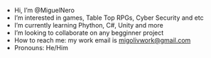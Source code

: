 - Hi, I’m @MiguelNero
- I’m interested in games, Table Top RPGs, Cyber Security and etc
- I’m currently learning Phython, C#, Unity and more
- I’m looking to collaborate on any begginner project
- How to reach me: my work email is migolivwork@gmail.com
- Pronouns: He/Him

<!---
MiguelNero/MiguelNero is a ✨ special ✨ repository because its `README.md` (this file) appears on your GitHub profile.
You can click the Preview link to take a look at your changes.
--->
